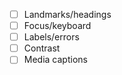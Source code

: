 - [ ] Landmarks/headings
- [ ] Focus/keyboard
- [ ] Labels/errors
- [ ] Contrast
- [ ] Media captions

